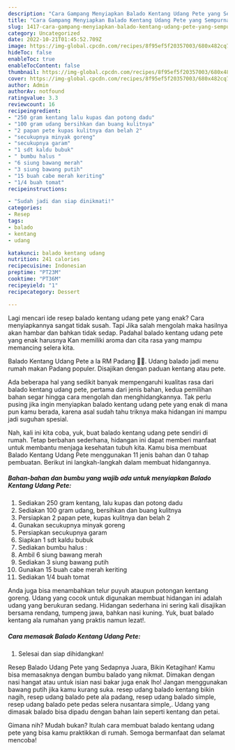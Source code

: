 ```yaml
---
description: "Cara Gampang Menyiapkan Balado Kentang Udang Pete yang Sempurna, Buat Buka Puasa Menggugah Selera"
title: "Cara Gampang Menyiapkan Balado Kentang Udang Pete yang Sempurna, Buat Buka Puasa Menggugah Selera"
slug: 1417-cara-gampang-menyiapkan-balado-kentang-udang-pete-yang-sempurna-buat-buka-puasa-menggugah-selera
category: Uncategorized
date: 2022-10-21T01:45:52.709Z
image: https://img-global.cpcdn.com/recipes/8f95ef5f20357003/680x482cq70/balado-kentang-udang-pete-foto-resep-utama.jpg
hideToc: false
enableToc: true
enableTocContent: false
thumbnail: https://img-global.cpcdn.com/recipes/8f95ef5f20357003/680x482cq70/balado-kentang-udang-pete-foto-resep-utama.jpg
cover: https://img-global.cpcdn.com/recipes/8f95ef5f20357003/680x482cq70/balado-kentang-udang-pete-foto-resep-utama.jpg
author: Admin
authorAv: notfound
ratingvalue: 3.3
reviewcount: 16
recipeingredient:
- "250 gram kentang lalu kupas dan potong dadu"
- "100 gram udang bersihkan dan buang kulitnya"
- "2 papan pete kupas kulitnya dan belah 2"
- "secukupnya minyak goreng"
- "secukupnya garam"
- "1 sdt kaldu bubuk"
- " bumbu halus "
- "6 siung bawang merah"
- "3 siung bawang putih"
- "15 buah cabe merah keriting"
- "1/4 buah tomat"
recipeinstructions:

- "Sudah jadi dan siap dinikmati!"
categories:
- Resep
tags:
- balado
- kentang
- udang

katakunci: balado kentang udang 
nutrition: 241 calories
recipecuisine: Indonesian
preptime: "PT23M"
cooktime: "PT36M"
recipeyield: "1"
recipecategory: Dessert

---
```



Lagi mencari ide resep balado kentang udang pete yang enak? Cara menyiapkannya sangat tidak susah. Tapi Jika salah mengolah maka hasilnya akan hambar dan bahkan tidak sedap. Padahal balado kentang udang pete yang enak harusnya Kan memiliki aroma dan cita rasa yang mampu memancing selera kita.


Balado Kentang Udang Pete a la RM Padang 👍🏼. Udang balado jadi menu rumah makan Padang populer. Disajikan dengan paduan kentang atau pete.

Ada beberapa hal yang sedikit banyak mempengaruhi kualitas rasa dari balado kentang udang pete, pertama dari jenis bahan, kedua pemilihan bahan segar hingga cara mengolah dan menghidangkannya. Tak perlu pusing jika ingin menyiapkan balado kentang udang pete yang enak di mana pun kamu berada, karena asal sudah tahu triknya maka hidangan ini mampu jadi suguhan spesial.


Nah, kali ini kita coba, yuk, buat balado kentang udang pete sendiri di rumah. Tetap berbahan sederhana, hidangan ini dapat memberi manfaat untuk membantu menjaga kesehatan tubuh kita. Kamu bisa membuat Balado Kentang Udang Pete menggunakan 11 jenis bahan dan 0 tahap pembuatan. Berikut ini langkah-langkah dalam membuat hidangannya.

<!--inarticleads1-->

##### Bahan-bahan dan bumbu yang wajib ada untuk menyiapkan Balado Kentang Udang Pete:

1. Sediakan 250 gram kentang, lalu kupas dan potong dadu
1. Sediakan 100 gram udang, bersihkan dan buang kulitnya
1. Persiapkan 2 papan pete, kupas kulitnya dan belah 2
1. Gunakan secukupnya minyak goreng
1. Persiapkan secukupnya garam
1. Siapkan 1 sdt kaldu bubuk
1. Sediakan  bumbu halus :
1. Ambil 6 siung bawang merah
1. Sediakan 3 siung bawang putih
1. Gunakan 15 buah cabe merah keriting
1. Sediakan 1/4 buah tomat


Anda juga bisa menambahkan telur puyuh ataupun potongan kentang goreng. Udang yang cocok untuk digunakan membuat hidangan ini adalah udang yang berukuran sedang. Hidangan sederhana ini sering kali disajikan bersama rendang, tumpeng jawa, bahkan nasi kuning. Yuk, buat balado kentang ala rumahan yang praktis namun lezat!. 

<!--inarticleads2-->

##### Cara memasak Balado Kentang Udang Pete:


1. Selesai dan siap dihidangkan!

Resep Balado Udang Pete yang Sedapnya Juara, Bikin Ketagihan! Kamu bisa memasaknya dengan bumbu balado yang nikmat. Dimakan dengan nasi hangat atau untuk isian nasi bakar juga enak lho! Jangan menggunakan bawang putih jika kamu kurang suka. resep udang balado kentang bikin nagih, resep udang balado pete ala padang, resep udang balado simple, resep udang balado pete pedas selera nusantara simple,. Udang yang dimasak balado bisa dipadu dengan bahan lain seperti kentang dan petai. 

Gimana nih? Mudah bukan? Itulah cara membuat balado kentang udang pete yang bisa kamu praktikkan di rumah. Semoga bermanfaat dan selamat mencoba!
